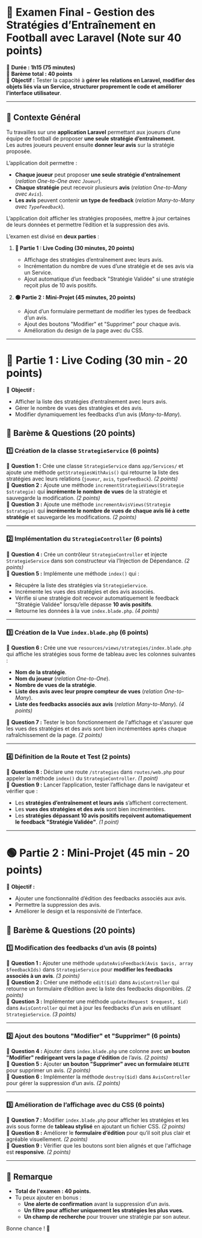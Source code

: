 # **📌 Examen Final - Gestion des Stratégies d’Entraînement en Football avec Laravel (Note sur 40 points)**  
📌 **Durée : 1h15 (75 minutes)**  
📌 **Barème total : 40 points**  
📌 **Objectif :** Tester la capacité à **gérer les relations en Laravel, modifier des objets liés via un Service, structurer proprement le code et améliorer l’interface utilisateur**.  

---

## **🔹 Contexte Général**  
Tu travailles sur une **application Laravel** permettant aux joueurs d’une équipe de football de proposer **une seule stratégie d’entraînement**.  
Les autres joueurs peuvent ensuite **donner leur avis** sur la stratégie proposée.  

L’application doit permettre :  
- **Chaque joueur** peut proposer **une seule stratégie d’entraînement** (*relation One-to-One avec `Joueur`*).  
- **Chaque stratégie** peut recevoir plusieurs **avis** (*relation One-to-Many avec `Avis`*).  
- **Les avis** peuvent contenir **un type de feedback** (*relation Many-to-Many avec `TypeFeedback`*).  

L’application doit afficher les stratégies proposées, mettre à jour certaines de leurs données et permettre l’édition et la suppression des avis.

L’examen est divisé en **deux parties** :

1. **🔴 Partie 1 : Live Coding (30 minutes, 20 points)**  
   - Affichage des stratégies d’entraînement avec leurs avis.  
   - Incrémentation du nombre de vues d’une stratégie et de ses avis via un Service.  
   - Ajout automatique d’un feedback "Stratégie Validée" si une stratégie reçoit plus de 10 avis positifs.  

2. **🟢 Partie 2 : Mini-Projet (45 minutes, 20 points)**  
   - Ajout d’un formulaire permettant de modifier les types de feedback d’un avis.  
   - Ajout des boutons "Modifier" et "Supprimer" pour chaque avis.  
   - Amélioration du design de la page avec du CSS.  

---

# **🔴 Partie 1 : Live Coding (30 min - 20 points)**  
📌 **Objectif :**  
- Afficher la liste des stratégies d’entraînement avec leurs avis.  
- Gérer le nombre de vues des stratégies et des avis.  
- Modifier dynamiquement les feedbacks d’un avis (*Many-to-Many*).  

## **🔹 Barème & Questions (20 points)**
### **1️⃣ Création de la classe `StrategieService` (6 points)**
📌 **Question 1 :** Crée une classe `StrategieService` dans `app/Services/` et ajoute une méthode `getStrategiesWithAvis()` qui retourne la liste des stratégies avec leurs relations (`joueur`, `avis`, `typeFeedback`). *(2 points)*  
📌 **Question 2 :** Ajoute une méthode `incrementStrategieViews(Strategie $strategie)` qui **incrémente le nombre de vues** de la stratégie et sauvegarde la modification. *(2 points)*  
📌 **Question 3 :** Ajoute une méthode `incrementAvisViews(Strategie $strategie)` qui **incrémente le nombre de vues de chaque avis lié à cette stratégie** et sauvegarde les modifications. *(2 points)*  

---

### **2️⃣ Implémentation du `StrategieController` (6 points)**
📌 **Question 4 :** Crée un contrôleur `StrategieController` et injecte `StrategieService` dans son constructeur via l’Injection de Dépendance. *(2 points)*  
📌 **Question 5 :** Implémente une méthode `index()` qui :
- Récupère la liste des stratégies via `StrategieService`.
- Incrémente les vues des stratégies et des avis associés.
- Vérifie si une stratégie doit recevoir automatiquement le feedback "Stratégie Validée" lorsqu’elle dépasse **10 avis positifs**.
- Retourne les données à la vue `index.blade.php`. *(4 points)*  

---

### **3️⃣ Création de la Vue `index.blade.php` (6 points)**
📌 **Question 6 :** Crée une vue `resources/views/strategies/index.blade.php` qui affiche les stratégies sous forme de tableau avec les colonnes suivantes :  
- **Nom de la stratégie**.  
- **Nom du joueur** (*relation One-to-One*).  
- **Nombre de vues de la stratégie**.  
- **Liste des avis avec leur propre compteur de vues** (*relation One-to-Many*).  
- **Liste des feedbacks associés aux avis** (*relation Many-to-Many*). *(4 points)*  

📌 **Question 7 :** Tester le bon fonctionnement de l'affichage et s'assurer que les vues des stratégies et des avis sont bien incrémentées après chaque rafraîchissement de la page. *(2 points)*  

---

### **4️⃣ Définition de la Route et Test (2 points)**
📌 **Question 8 :** Déclare une route `/strategies` dans `routes/web.php` pour appeler la méthode `index()` du `StrategieController`. *(1 point)*  
📌 **Question 9 :** Lancer l’application, tester l’affichage dans le navigateur et vérifier que :
- Les **stratégies d’entraînement et leurs avis** s’affichent correctement.
- Les **vues des stratégies et des avis** sont bien incrémentées.
- Les **stratégies dépassant 10 avis positifs reçoivent automatiquement le feedback "Stratégie Validée"**. *(1 point)*  

---

# **🟢 Partie 2 : Mini-Projet (45 min - 20 points)**  
📌 **Objectif :**  
- Ajouter une fonctionnalité d’édition des feedbacks associés aux avis.  
- Permettre la suppression des avis.  
- Améliorer le design et la responsivité de l’interface.  

## **🔹 Barème & Questions (20 points)**
### **1️⃣ Modification des feedbacks d’un avis (8 points)**
📌 **Question 1 :** Ajouter une méthode `updateAvisFeedback(Avis $avis, array $feedbackIds)` dans `StrategieService` pour **modifier les feedbacks associés à un avis**. *(3 points)*  
📌 **Question 2 :** Créer une méthode `edit($id)` dans `AvisController` qui retourne un formulaire d’édition avec la liste des feedbacks disponibles. *(2 points)*  
📌 **Question 3 :** Implémenter une méthode `update(Request $request, $id)` dans `AvisController` qui met à jour les feedbacks d’un avis en utilisant `StrategieService`. *(3 points)*  

---

### **2️⃣ Ajout des boutons "Modifier" et "Supprimer" (6 points)**
📌 **Question 4 :** Ajouter dans `index.blade.php` une colonne avec **un bouton "Modifier" redirigeant vers la page d'édition** de l’avis. *(2 points)*  
📌 **Question 5 :** Ajouter **un bouton "Supprimer" avec un formulaire `DELETE`** pour supprimer un avis. *(2 points)*  
📌 **Question 6 :** Implémenter la méthode `destroy($id)` dans `AvisController` pour gérer la suppression d’un avis. *(2 points)*  

---

### **3️⃣ Amélioration de l’affichage avec du CSS (6 points)**
📌 **Question 7 :** Modifier `index.blade.php` pour afficher les stratégies et les avis sous forme de **tableau stylisé** en ajoutant un fichier CSS. *(2 points)*  
📌 **Question 8 :** Améliorer le **formulaire d’édition** pour qu’il soit plus clair et agréable visuellement. *(2 points)*  
📌 **Question 9 :** Vérifier que les boutons sont bien alignés et que l'affichage est **responsive**. *(2 points)*  

---

## **📢 Remarque**
- **Total de l'examen : 40 points.**  
- Tu peux ajouter en bonus :
  - **Une alerte de confirmation** avant la suppression d’un avis.  
  - **Un filtre pour afficher uniquement les stratégies les plus vues.**  
  - **Un champ de recherche** pour trouver une stratégie par son auteur.  

Bonne chance ! 🚀